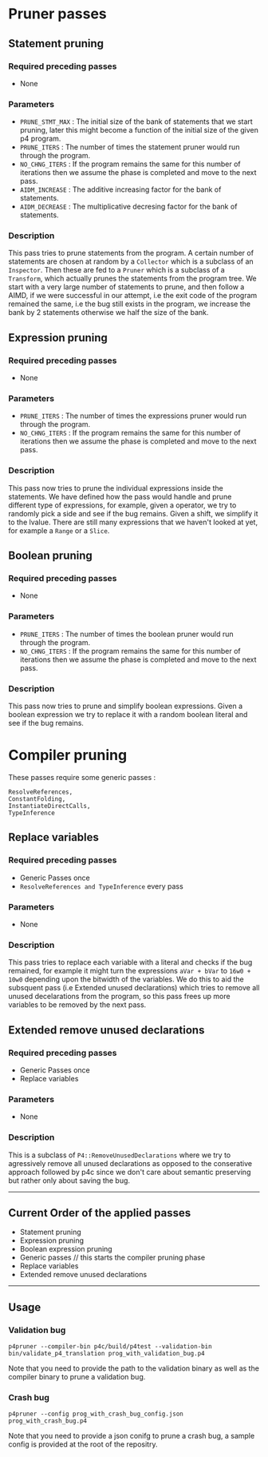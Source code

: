 # Pruner passes

## Statement pruning

### Required preceding passes 

- None

### Parameters 
- `PRUNE_STMT_MAX`  : The initial size of the bank of statements that we start pruning, later this might become a function of the initial size of the given p4 program.   
- `PRUNE_ITERS`     : The number of times the statement pruner would run through the program.
- `NO_CHNG_ITERS`   : If the program remains the same for this number of iterations then we assume the phase is completed and move to the next pass.
- `AIDM_INCREASE`   : The additive increasing factor for the bank of statements.
- `AIDM_DECREASE`   : The multiplicative decresing factor for the bank of statements.
  
### Description

This pass tries to prune statements from the program. A certain number of statements are chosen at random by a `Collector` which is a subclass of an `Inspector`. Then these are fed to a `Pruner` which is a subclass of a `Transform`, which actually prunes the statements from the program tree. We start with a very large number of statements to prune, and then follow a AIMD, if we were successful in our attempt, i.e the exit code of the program remained the same, i.e the bug still exists in the program, we increase the bank by 2 statements otherwise we half the size of the bank.



## Expression pruning

### Required preceding passes 

- None

### Parameters 
- `PRUNE_ITERS`     : The number of times the expressions pruner would run through the program.
- `NO_CHNG_ITERS`   : If the program remains the same for this number of iterations then we assume the phase is completed and move to the next pass.

### Description

This pass now tries to prune the individual expressions inside the statements. We have defined how the pass would handle and prune different type of expressions, for example, given a operator, we try to randomly pick a side and see if the bug remains. Given a shift, we simplify it to the lvalue. There are still many expressions that we haven't looked at yet, for example a `Range` or a `Slice`.


## Boolean pruning

### Required preceding passes 

- None

### Parameters 
- `PRUNE_ITERS`     : The number of times the boolean pruner would run through the program.
- `NO_CHNG_ITERS`   : If the program remains the same for this number of iterations then we assume the phase is completed and move to the next pass.

### Description

This pass now tries to prune and simplify boolean expressions. Given a boolean expression we try to replace it with a random boolean literal and see if the bug remains.

# Compiler pruning

These passes require some generic passes : 

```
ResolveReferences,
ConstantFolding,
InstantiateDirectCalls,
TypeInference
```

## Replace variables

### Required preceding passes 

- Generic Passes once
- `ResolveReferences and TypeInference` every pass

### Parameters 
- None

### Description

This pass tries to replace each variable with a literal and checks if the bug remained, for example it might turn the expressions `aVar + bVar` to `16w0 + 10w0` depending upon the bitwidth of the variables. We do this to aid the subsquent pass (i.e Extended unused declarations) which tries to remove all unused decelarations from the program, so this pass frees up more variables to be removed by the next pass.

## Extended remove unused declarations 

### Required preceding passes 

- Generic Passes once
- Replace variables

### Parameters 
- None

### Description

This is a subclass of `P4::RemoveUnusedDeclarations` where we try to agressively remove all unused declarations as opposed to the conserative approach followed by p4c since we don't care about semantic preserving but rather only about saving the bug. 

--- 

## Current Order of the applied passes 



- Statement pruning
- Expression pruning
- Boolean expression pruning
- Generic passes // this starts the compiler pruning phase
- Replace variables
- Extended remove unused declarations

---

## Usage

### Validation bug

`p4pruner --compiler-bin p4c/build/p4test --validation-bin bin/validate_p4_translation prog_with_validation_bug.p4 `

Note that you need to provide the path to the validation binary as well as the compiler binary to prune a validation bug.

### Crash bug

`p4pruner --config prog_with_crash_bug_config.json prog_with_crash_bug.p4 `

Note that you need to provide a json conifg to prune a crash bug, a sample config is provided at the root of the repositry.